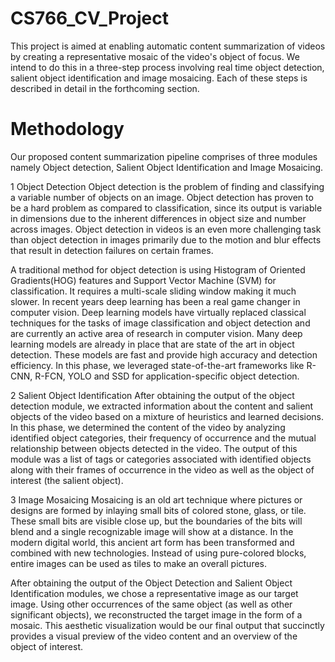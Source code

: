 # CS766_CV_Project
This project is aimed at enabling automatic content summarization of videos by creating a representative mosaic of the video's object of focus. We intend to do this in a three-step process involving real time object detection, salient object identification and image mosaicing. Each of these steps is described in detail in the forthcoming section.

# Methodology
Our proposed content summarization pipeline comprises of three modules namely Object detection, Salient Object Identification and Image Mosaicing.

1 Object Detection
Object detection is the problem of finding and classifying a variable number of objects on an image. Object detection has proven to be a hard problem as compared to classification, since its output is variable in dimensions due to the inherent differences in object size and number across images. Object detection in videos is an even more challenging task than object detection in images primarily due to the motion and blur effects that result in detection failures on certain frames.

A traditional method for object detection is using Histogram of Oriented Gradients(HOG) features and Support Vector Machine (SVM) for classification. It requires a multi-scale sliding window making it much slower. In recent years deep learning has been a real game changer in computer vision. Deep learning models have virtually replaced classical techniques for the tasks of image classification and object detection and are currently an active area of research in computer vision. Many deep learning models are already in place that are state of the art in object detection. These models are fast and provide high accuracy and detection efficiency. In this phase, we leveraged state-of-the-art frameworks like R-CNN, R-FCN, YOLO and SSD for application-specific object detection.

2 Salient Object Identification
After obtaining the output of the object detection module, we extracted information about the content and salient objects of the video based on a mixture of heuristics and learned decisions. In this phase, we determined the content of the video by analyzing identified object categories, their frequency of occurrence and the mutual relationship between objects detected in the video. The output of this module was a list of tags or categories associated with identified objects along with their frames of occurrence in the video as well as the object of interest (the salient object).

3 Image Mosaicing
Mosaicing is an old art technique where pictures or designs are formed by inlaying small bits of colored stone, glass, or tile. These small bits are visible close up, but the boundaries of the bits will blend and a single recognizable image will show at a distance. In the modern digital world, this ancient art form has been transformed and combined with new technologies. Instead of using pure-colored blocks, entire images can be used as tiles to make an overall pictures.

After obtaining the output of the Object Detection and Salient Object Identification modules, we chose a representative image as our target image. Using other occurrences of the same object (as well as other significant objects), we reconstructed the target image in the form of a mosaic. This aesthetic visualization would be our final output that succinctly provides a visual preview of the video content and an overview of the object of interest.

